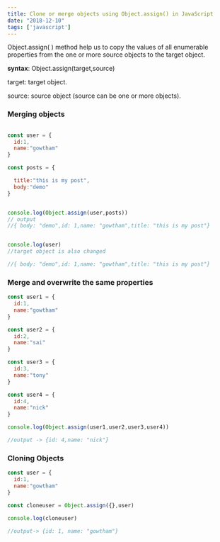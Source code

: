 ```yaml
---
title: Clone or merge objects using Object.assign() in JavaScript
date: "2018-12-10"
tags: ['javascript']
---
```


Object.assign( ) method help us to copy the values of all enumerable properties from the one or more source objects to the target object.


**syntax**:  Object.assign(target,source)

target: target object.

source: source object (source can be one or  more objects).


### Merging objects


```js

const user = {
  id:1,
  name:"gowtham"
}

const posts = {

  title:"this is my post",
  body:"demo"
}


console.log(Object.assign(user,posts))
// output
//{ body: "demo",id: 1,name: "gowtham",title: "this is my post"}


console.log(user)
//target object is also changed

//{ body: "demo",id: 1,name: "gowtham",title: "this is my post"}


```


### Merge and overwrite the same properties

```js
const user1 = {
  id:1,
  name:"gowtham"
}

const user2 = {
  id:2,
  name:"sai"
}

const user3 = {
  id:3,
  name:"tony"
}

const user4 = {
  id:4,
  name:"nick"
}

console.log(Object.assign(user1,user2,user3,user4))

//output -> {id: 4,name: "nick"}


```


### Cloning Objects

```js
const user = {
  id:1,
  name:"gowtham"
}

const cloneuser = Object.assign({},user)

console.log(cloneuser)

//output-> {id: 1, name: "gowtham"}
```


